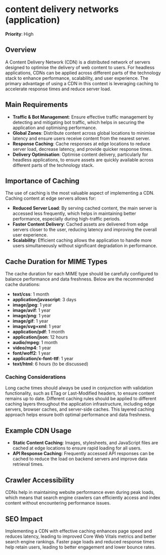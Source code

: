 
# content delivery networks (application)

**Priority**: High

## Overview
A Content Delivery Network (CDN) is a distributed network of servers designed to optimise the delivery of web content to users. For headless applications, CDNs can be applied across different parts of the technology stack to enhance performance, scalability, and user experience. The primary advantage of using a CDN in this context is leveraging caching to accelerate response times and reduce server load.

## Main Requirements

- **Traffic & Bot Management**: Ensure effective traffic management by detecting and mitigating bot traffic, which helps in securing the application and optimising performance.
- **Global Zones**: Distribute content across global locations to minimise latency and ensure users receive content from the nearest server.
- **Response Caching**: Cache responses at edge locations to reduce server load, decrease latency, and provide quicker response times.
- **Delivery Optimisation**: Optimise content delivery, particularly for headless applications, to ensure assets are quickly available across different parts of the technology stack.

## Importance of Caching

The use of caching is the most valuable aspect of implementing a CDN. Caching content at edge servers allows for:

- **Reduced Server Load**: By serving cached content, the main server is accessed less frequently, which helps in maintaining better performance, especially during high-traffic periods.
- **Faster Content Delivery**: Cached assets are delivered from edge servers closer to the user, reducing latency and improving the overall user experience.
- **Scalability**: Efficient caching allows the application to handle more users simultaneously without significant degradation in performance.

## Cache Duration for MIME Types

The cache duration for each MIME type should be carefully configured to balance performance and data freshness. Below are the recommended cache durations:

- **text/css**: 1 month
- **application/javascript**: 3 days
- **image/jpeg**: 1 year
- **image/avif**: 1 year
- **image/png**: 1 year
- **image/gif**: 1 year
- **image/svg+xml**: 1 year
- **application/pdf**: 1 month
- **application/json**: 12 hours
- **audio/mpeg**: 1 month
- **video/mp4**: 1 year
- **font/woff2**: 1 year
- **application/x-font-ttf**: 1 year
- **text/html**: 6 hours (to be discussed)

### Caching Considerations

Long cache times should always be used in conjunction with validation functionality, such as ETag or Last-Modified headers, to ensure content remains up to date. Different caching rules should be applied to different caching layers throughout the application infrastructure, including edge servers, browser caches, and server-side caches. This layered caching approach helps ensure both optimal performance and data freshness.

## Example CDN Usage

- **Static Content Caching**: Images, stylesheets, and JavaScript files are cached at edge locations to ensure rapid loading for all users.
- **API Response Caching**: Frequently accessed API responses can be cached to reduce the load on backend servers and improve data retrieval times.

## Crawler Accessibility
CDNs help in maintaining website performance even during peak loads, which means that search engine crawlers can efficiently access and index content without encountering performance issues.

## SEO Impact
Implementing a CDN with effective caching enhances page speed and reduces latency, leading to improved Core Web Vitals metrics and better search engine rankings. Faster page loads and reduced response times help retain users, leading to better engagement and lower bounce rates.
